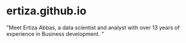 # ertiza.github.io
"Meet Ertiza Abbas, a data scientist and analyst with over 13 years of experience in Business development. "
